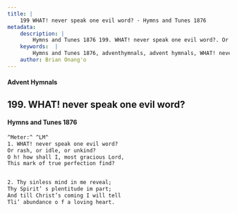 ```yaml
---
title: |
    199 WHAT! never speak one evil word? - Hymns and Tunes 1876
metadata:
    description: |
        Hymns and Tunes 1876 199. WHAT! never speak one evil word?. Or rash, or idle, or unkind? O h! how shall I, most gracious Lord, This mark of true perfection find? 
    keywords:  |
        Hymns and Tunes 1876, adventhymnals, advent hymnals, WHAT! never speak one evil word?, Or rash, or idle, or unkind?, 
    author: Brian Onang'o
---
```


#### Advent Hymnals
## 199. WHAT! never speak one evil word?
####  Hymns and Tunes 1876

```txt
^Meter:^ ^LM^
1. WHAT! never speak one evil word?
Or rash, or idle, or unkind?
O h! how shall I, most gracious Lord,
This mark of true perfection find?


2. Thy sinless mind in me reveal;
Thy Spirit’ s plentitude im part;
And till Christ’s coming I will tell 
Tli’ abundance o f a loving heart.
```